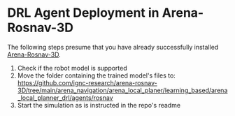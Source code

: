 # DRL Agent Deployment in Arena-Rosnav-3D

The following steps presume that you have already successfully installed [Arena-Rosnav-3D](https://github.com/ignc-research/arena-rosnav-3D).

1. Check if the robot model is supported
2. Move the folder containing the trained model's files to:
   https://github.com/ignc-research/arena-rosnav-3D/tree/main/arena_navigation/arena_local_planer/learning_based/arena_local_planner_drl/agents/rosnav
3. Start the simulation as is instructed in the repo's readme
